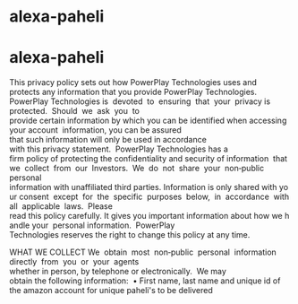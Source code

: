 # alexa-paheli

# alexa-paheli

This privacy policy sets out how PowerPlay Technologies uses and 
protects any information that you provide PowerPlay Technologies. 
PowerPlay Technologies is  devoted  to  ensuring  that  your  privacy is  protected.  Should  we  ask  you  to 
provide certain information by which you can be identified when accessing your account 
information, you can be assured  that such information will only be used in accordance 
with this privacy statement. 
PowerPlay Technologies has a  firm policy of protecting the confidentiality and security of information 
that  we  collect  from  our  Investors.  We  do  not  share  your  non‐public  personal 
information with unaffiliated third parties. Information is only shared with your consent 
except  for  the  specific  purposes  below,  in  accordance  with  all  applicable  laws.  Please 
read this policy carefully. It gives you important information about how we handle your 
personal information. 
PowerPlay Technologies reserves the right to change this policy at any time. 

WHAT WE COLLECT
We  obtain  most  non‐public  personal  information  directly  from  you  or  your  agents 
whether in person, by telephone or electronically. 
We may obtain the following information: 
• First name, last name and unique id of the amazon account for unique paheli's to be delivered

